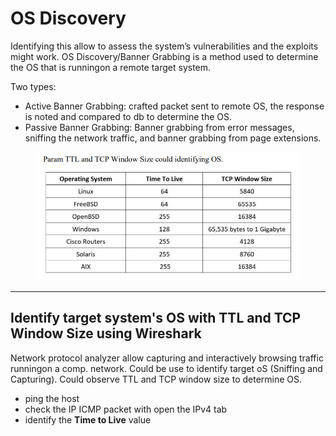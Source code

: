 # OS Discovery

Identifying this allow to assess the system’s vulnerabilities and the exploits might work. OS Discovery/Banner Grabbing is a method used to determine the OS that is runningon a remote target system.

Two types:&#x20;

* Active Banner Grabbing: crafted packet sent to remote OS, the response is noted and compared to db to determine the OS.&#x20;
* Passive Banner Grabbing: Banner grabbing from error messages, sniffing the network traffic, and banner grabbing from page extensions.

<figure><img src="../../../../.gitbook/assets/image (3).png" alt=""><figcaption></figcaption></figure>

***

## Identify target system's OS with TTL and TCP Window Size using Wireshark

Network protocol analyzer allow capturing and interactively browsing traffic runningon a comp. network. Could be use to identify target oS (Sniffing and Capturing). Could observe TTL and TCP window size to determine OS.

* ping the host
* check the IP ICMP packet with open the IPv4 tab
* identify the **Time to Live** value
